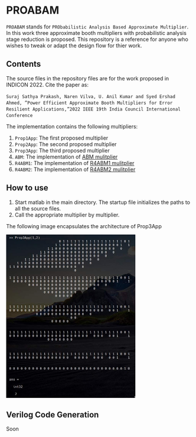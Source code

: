 # PROABAM
`PROABAM` stands for `PRObabilistic Analysis Based Approximate Multiplier`. In this work three approximate booth multipliers with probabilistic analysis stage reduction is proposed. This repository is a reference for anyone who wishes to tweak or adapt the design flow for thier work.

## Contents
The source files in the repository files are for the work proposed in INDICON 2022. 
Cite the paper as:


`Suraj Sathya Prakash, Naren Vilva, U. Anil Kumar and Syed Ershad Ahmed, ”Power Efficient Approximate
Booth Multipliers for Error Resilient Applications,”2022 IEEE 19th India Council International Conference`

The implementation contains the following multipliers:
1. `Prop1App`: The first proposed multiplier
2. `Prop2App`: The second proposed multiplier
3. `Prop3App`: The third proposed multiplier
4. `ABM`: The implementation of [ABM mulitplier](https://ieeexplore.ieee.org/document/8753550)
5. `R4ABM1`: The implementation of [R4ABM1 mulitplier](https://ieeexplore.ieee.org/document/7862783)
6. `R4ABM2`: The implementation of [R4ABM2 mulitplier](https://ieeexplore.ieee.org/document/7862783)

## How to use
1. Start matlab in the main directory. The startup file initializes the paths to all the source files.
2. Call the appropriate multiplier by multiplier.
 
The following image encapsulates the architecture of Prop3App

<img src="fig/Prop3AppUsage.jpg" width="350"/> 

## Verilog Code Generation
Soon
